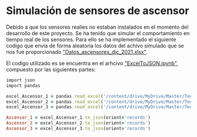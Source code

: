 # Simulación de sensores de ascensor
Debido a que los sensores realies no estaban instalados en el momento del desarrollo de este proyecto. 
Se ha tenido que simular el comportamiento en tiempo real de los sensores.
Para ello se ha implementado el siguiente codigo que envia de forma aleatoria los datos del achivo simulado que se nos fue proporcionado ["Datos_ascensores_dic_2021.xlsx"](Datos_ascensores_dic_2021.xlsx).

El codigo utilizado es se encuentra en el arhcivo ["ExcelToJSON.ipynb"](ExcelToJSON.ipunb), compuesto por las siguientes partes:

```ruby
import json
import pandas

excel_Ascensor_1 = pandas.read_excel('/content/drive/MyDrive/Master/Tecnologías Industriales/IMH TRABAJO TECNOLOGIAS INDUSTRIALES/Datos_ascensores_dic_2021.xlsx',sheet_name='Ascensor_1')
excel_Ascensor_2 = pandas.read_excel('/content/drive/MyDrive/Master/Tecnologías Industriales/IMH TRABAJO TECNOLOGIAS INDUSTRIALES/Datos_ascensores_dic_2021.xlsx',sheet_name='Ascensor_2')
excel_Ascensor_3 = pandas.read_excel('/content/drive/MyDrive/Master/Tecnologías Industriales/IMH TRABAJO TECNOLOGIAS INDUSTRIALES/Datos_ascensores_dic_2021.xlsx',sheet_name='Ascensor_3')

Ascensor_1 = excel_Ascensor_1.to_json(orient='records')
Ascensor_2 = excel_Ascensor_2.to_json(orient='records')
Ascensor_3 = excel_Ascensor_3.to_json(orient='records')
```


